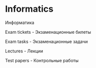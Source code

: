# Informatics
Информатика

Exam tickets - Экзаменационные билеты

Exam tasks - Экзаменационные задачи

Lectures - Лекции

Test papers - Контрольные работы